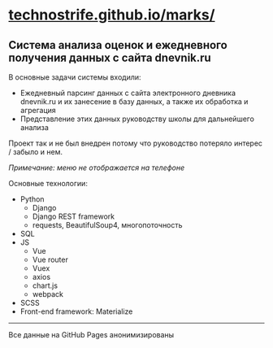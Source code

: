 # [technostrife.github.io/marks/](https://technostrife.github.io/marks/)

## Система анализа оценок и ежедневного получения данных с сайта dnevnik.ru

В основные задачи системы входили:
- Ежедневный парсинг данных с сайта электронного дневника dnevnik.ru
и их занесение в базу данных, а также их обработка и агрегация
- Представление этих данных руководству школы для дальнейшего анализа

Проект так и не был внедрен потому что руководство потеряло интерес / забыло и нем.

*Примечание: меню не отображается на телефоне*

Основные технологии:
- Python
  - Django
  - Django REST framework
  - requests, BeautifulSoup4, многопоточность
- SQL
- JS
  - Vue
  - Vue router
  - Vuex
  - axios
  - chart.js
  - webpack
- SCSS
- Front-end framework: Materialize

---

Все данные на GitHub Pages анонимизированы
